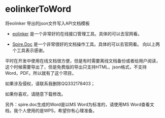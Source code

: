 # eolinkerToWord
将eolinker 导出的json文件写入API文档模板

* [eolinker](https://www.eolinker.com/)  是一个非常好的在线接口管理工具。具体的可以去官网看。
 
*  [Spire.Doc](http://www.e-iceblue.cn/)  是一个非常很好的文档操作工具。具体的可以去官网看。
向以上两个工具表示感谢。

平时在开发中使用在线文档很方便，但是有时需要离线文档备份或者给用户阅读，这个时候需要导出了，但是免费版的导出只支持HTML，json格式，不支持Word，PDF。所以就有了这个项目，


如果涉及侵权，请联系我删除QQ332178403；

如果你喜欢，请随意下载修改。


另外：spire.doc生成的Word是以MS Word为标准的，请使用MS Word查看文档，我个人使用的是WPS，希望你有心理准备。

